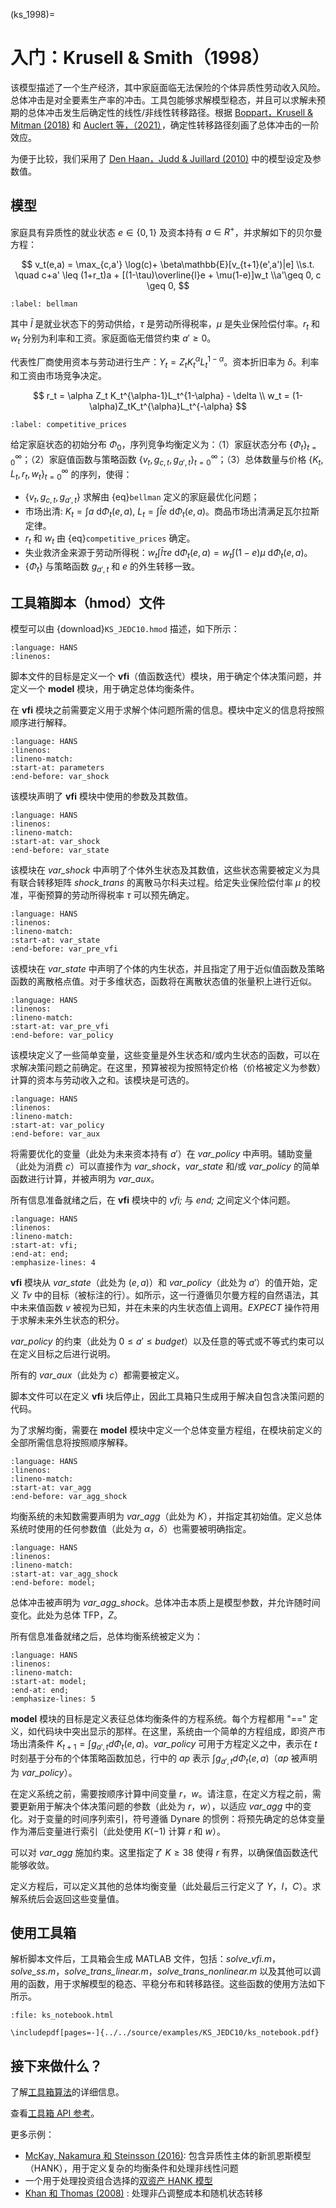 (ks_1998)=
# 入门：Krusell & Smith（1998）

该模型描述了一个生产经济，其中家庭面临无法保险的个体异质性劳动收入风险。总体冲击是对全要素生产率的冲击。工具包能够求解模型稳态，并且可以求解未预期的总体冲击发生后确定性的线性/非线性转移路径。根据 [Boppart，Krusell & Mitman (2018)](https://www.sciencedirect.com/science/article/abs/pii/S0165188918300022) 和 [Auclert 等，（2021）](https://onlinelibrary.wiley.com/doi/full/10.3982/ECTA17434)，确定性转移路径刻画了总体冲击的一阶效应。

为便于比较，我们采用了 [Den Haan，Judd & Juillard (2010)](https://www.sciencedirect.com/science/article/pii/S0165188909001286) 中的模型设定及参数值。

## 模型

家庭具有异质性的就业状态 $e\in\{0,1\}$ 及资本持有 $a \in R^+$，并求解如下的贝尔曼方程：

$$
v_t(e,a) = \max_{c,a'} \log(c)+ \beta\mathbb{E}[v_{t+1}(e',a')|e]
\\s.t. \quad c+a' \leq  (1+r_t)a +  [(1-\tau)\overline{l}e + \mu(1-e)]w_t
\\a'\geq 0, c \geq 0,
$$
```{math}
:label: bellman
```

其中 $\bar{l}$ 是就业状态下的劳动供给，$\tau$ 是劳动所得税率，$\mu$ 是失业保险偿付率。$r_t$ 和 $w_t$ 分别为利率和工资。家庭面临无借贷约束 $a'\geq 0$。

代表性厂商使用资本与劳动进行生产：$Y_t = Z_t K_t^{\alpha} L_t^{1-\alpha}$。资本折旧率为 $\delta$。利率和工资由市场竞争决定。

$$
r_t = \alpha Z_t K_t^{\alpha-1}L_t^{1-\alpha} - \delta
\\
w_t = (1-\alpha)Z_tK_t^{\alpha}L_t^{-\alpha}
$$
```{math}
:label: competitive_prices
```

给定家庭状态的初始分布 $\Phi_0$，序列竞争均衡定义为：（1）家庭状态分布 $\{\Phi_t\}_{t=0}^{\infty}$；（2）家庭值函数与策略函数 $\{v_t,g_{c,t},g_{a',t}\}_{t=0}^{\infty}$；（3）总体数量与价格 $\{K_t, L_t, r_t, w_t\}_{t=0}^{\infty}$ 的序列，使得：

- $\{v_t,g_{c,t},g_{a',t}\}$ 求解由 {eq}`bellman` 定义的家庭最优化问题；
- 市场出清: $K_t=\int a \ \mathrm{d}\Phi_t(e,a)$, $L_t=\int \bar{l} e \ \mathrm{d}\Phi_t(e,a)$。商品市场出清满足瓦尔拉斯定律。
- $r_t$ 和 $w_t$ 由 {eq}`competitive_prices` 确定。
- 失业救济金来源于劳动所得税：$w_t\int \bar{l} \tau e \ \mathrm{d}\Phi_t(e,a)=w_t\int (1-e)\mu \ \mathrm{d}\Phi_t(e,a)$。
- $\{\Phi_t\}$ 与策略函数 $g_{a',t}$ 和 $e$ 的外生转移一致。

## 工具箱脚本（hmod）文件

模型可以由 {download}`KS_JEDC10.hmod` 描述，如下所示：

```{literalinclude} KS_JEDC10.hmod
:language: HANS
:linenos:
```

脚本文件的目标是定义一个 **vfi**（值函数迭代）模块，用于确定个体决策问题，并定义一个 **model** 模块，用于确定总体均衡条件。

在 **vfi** 模块之前需要定义用于求解个体问题所需的信息。模块中定义的信息将按照顺序进行解释。

```{literalinclude} KS_JEDC10.hmod
:language: HANS
:linenos:
:lineno-match:
:start-at: parameters
:end-before: var_shock
```

该模块声明了 **vfi** 模块中使用的参数及其数值。

```{literalinclude} KS_JEDC10.hmod
:language: HANS
:linenos:
:lineno-match:
:start-at: var_shock
:end-before: var_state
```

该模块在 *var_shock* 中声明了个体外生状态及其数值，这些状态需要被定义为具有联合转移矩阵 *shock_trans* 的离散马尔科夫过程。给定失业保险偿付率 $\mu$ 的校准，平衡预算的劳动所得税率 $\tau$ 可以预先确定。

```{literalinclude} KS_JEDC10.hmod
:language: HANS
:linenos:
:lineno-match:
:start-at: var_state
:end-before: var_pre_vfi
```

该模块在 *var_state* 中声明了个体的内生状态，并且指定了用于近似值函数及策略函数的离散格点值。对于多维状态，函数将在离散状态值的张量积上进行近似。

```{literalinclude} KS_JEDC10.hmod
:language: HANS
:linenos:
:lineno-match:
:start-at: var_pre_vfi
:end-before: var_policy
```

该模块定义了一些简单变量，这些变量是外生状态和/或内生状态的函数，可以在求解决策问题之前确定。在这里，预算被视为按照特定价格（价格被定义为参数）计算的资本与劳动收入之和。该模块是可选的。

```{literalinclude} KS_JEDC10.hmod
:language: HANS
:linenos:
:lineno-match:
:start-at: var_policy
:end-before: var_aux
```

将需要优化的变量（此处为未来资本持有 $a'$）在 *var_policy* 中声明。辅助变量（此处为消费 $c$）可以直接作为 *var_shock*，*var_state* 和/或 *var_policy* 的简单函数进行计算，并被声明为 *var_aux*。

所有信息准备就绪之后，在 **vfi** 模块中的 *vfi;* 与 *end;* 之间定义个体问题。

```{literalinclude} KS_JEDC10.hmod
:language: HANS
:linenos:
:lineno-match:
:start-at: vfi;
:end-at: end;
:emphasize-lines: 4
```
**vfi** 模块从 *var_state*（此处为 $(e,a)$）和 *var_policy*（此处为 $a'$）的值开始，定义 *Tv* 中的目标（被标注的行）。如所示，这一行遵循贝尔曼方程的自然语法，其中未来值函数 *v* 被视为已知，并在未来的内生状态值上调用。*EXPECT* 操作符用于求解未来外生状态的积分。

*var_policy* 的约束（此处为 $0 \leq a'\leq budget$）以及任意的等式或不等式约束可以在定义目标之后进行说明。 

所有的 *var_aux*（此处为 $c$）都需要被定义。

脚本文件可以在定义 **vfi** 块后停止，因此工具箱只生成用于解决自包含决策问题的代码。 

为了求解均衡，需要在 **model** 模块中定义一个总体变量方程组，在模块前定义的全部所需信息将按照顺序解释。

```{literalinclude} KS_JEDC10.hmod
:language: HANS
:linenos:
:lineno-match:
:start-at: var_agg
:end-before: var_agg_shock
```

均衡系统的未知数需要声明为 *var_agg*（此处为 $K$），并指定其初始值。定义总体系统时使用的任何参数值（此处为 $\alpha，\delta$）也需要被明确指定。

```{literalinclude} KS_JEDC10.hmod
:language: HANS
:linenos:
:lineno-match:
:start-at: var_agg_shock
:end-before: model;
```

总体冲击被声明为 *var_agg_shock*。总体冲击本质上是模型参数，并允许随时间变化。此处为总体 TFP，$Z$。

所有信息准备就绪之后，总体均衡系统被定义为：

```{literalinclude} KS_JEDC10.hmod
:language: HANS
:linenos:
:lineno-match:
:start-at: model;
:end-at: end;
:emphasize-lines: 5
```

**model** 模块的目标是定义表征总体均衡条件的方程系统。每个方程都用 "==" 定义，如代码块中突出显示的那样。在这里，系统由一个简单的方程组成，即资产市场出清条件 $K_{t+1}=\int g_{a',t} d\Phi_t(e,a)$。*var_policy* 可用于方程定义之中，表示在 $t$ 时刻基于分布的个体策略函数加总，行中的 *ap* 表示 $\int g_{a',t} d\Phi_t(e,a)$（$ap$ 被声明为 *var_policy*）。

在定义系统之前，需要按顺序计算中间变量 $r，w$。请注意，在定义方程之前，需要更新用于解决个体决策问题的参数（此处为 $r$，$w$），以适应 *var_agg* 中的变化。对于变量的时间序列索引，符号遵循 Dynare 的惯例：将预先确定的总体变量作为滞后变量进行索引（此处使用 $K(-1)$ 计算 $r$ 和 $w$）。

可以对 *var_agg* 施加约束。这里指定了 $K \geq 38$ 使得 $r$ 有界，以确保值函数迭代能够收敛。

定义方程后，可以定义其他的总体均衡变量（此处最后三行定义了 $Y，I，C$）。求解系统后会返回这些变量值。

## 使用工具箱

解析脚本文件后，工具箱会生成 MATLAB 文件，包括：*solve_vfi.m*，*solve_ss.m*，*solve_trans_linear.m*，*solve_trans_nonlinear.m* 以及其他可以调用的函数，用于求解模型的稳态、平稳分布和转移路径。这些函数的使用方法如下所示。

```{raw} html
:file: ks_notebook.html
```

```{raw} latex
\includepdf[pages=-]{../../source/examples/KS_JEDC10/ks_notebook.pdf}
```

## 接下来做什么？

了解[工具箱算法](toolbox_algorithm)的详细信息。

查看[工具箱 API 参考](toolbox_api)。

更多示例：

-  [McKay, Nakamura 和 Steinsson (2016)](hank_zlb): 包含异质性主体的新凯恩斯模型（HANK），用于定义复杂的均衡条件和处理非线性问题
- 一个用于处理投资组合选择的[双资产 HANK 模型](hank2_ssj)
-  [Khan 和 Thomas (2008)](kt2008) : 处理非凸调整成本和随机状态转移
